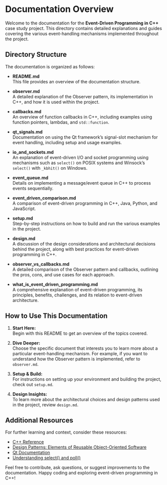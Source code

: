 
# Documentation Overview

Welcome to the documentation for the **Event-Driven Programming in C++** case study project. This directory contains detailed explanations and guides covering the various event-handling mechanisms implemented throughout the project.

## Directory Structure

The documentation is organized as follows:

- **README.md**  
  This file provides an overview of the documentation structure.

- **observer.md**  
  A detailed explanation of the Observer pattern, its implementation in C++, and how it is used within the project.

- **callbacks.md**  
  An overview of function callbacks in C++, including examples using function pointers, lambdas, and `std::function`.

- **qt_signals.md**  
  Documentation on using the Qt framework’s signal-slot mechanism for event handling, including setup and usage examples.

- **io_and_sockets.md**  
  An explanation of event-driven I/O and socket programming using mechanisms such as `select()` on POSIX systems and Winsock’s `select()` with `_kbhit()` on Windows.

- **event_queue.md**  
  Details on implementing a message/event queue in C++ to process events sequentially.

- **event_driven_comparison.md**  
  A comparison of event-driven programming in C++, Java, Python, and JavaScript.

- **setup.md**  
  Step-by-step instructions on how to build and run the various examples in the project.

- **design.md**  
  A discussion of the design considerations and architectural decisions behind the project, along with best practices for event-driven programming in C++.

- **observer_vs_callbacks.md**  
  A detailed comparison of the Observer pattern and callbacks, outlining the pros, cons, and use cases for each approach.

- **what_is_event_driven_programming.md**  
  A comprehensive explanation of event-driven programming, its principles, benefits, challenges, and its relation to event-driven architecture.

## How to Use This Documentation

1. **Start Here:**  
   Begin with this README to get an overview of the topics covered.

2. **Dive Deeper:**  
   Choose the specific document that interests you to learn more about a particular event-handling mechanism. For example, if you want to understand how the Observer pattern is implemented, refer to `observer.md`.

3. **Setup & Build:**  
   For instructions on setting up your environment and building the project, check out `setup.md`.

4. **Design Insights:**  
   To learn more about the architectural choices and design patterns used in the project, review `design.md`.

## Additional Resources

For further learning and context, consider these resources:
- [C++ Reference](https://en.cppreference.com/)
- [Design Patterns: Elements of Reusable Object-Oriented Software](https://en.wikipedia.org/wiki/Design_Patterns)
- [Qt Documentation](https://doc.qt.io/)
- [Understanding select() and poll()](https://www.ibm.com/docs/en/aix/7.1?topic=functions-select)

Feel free to contribute, ask questions, or suggest improvements to the documentation. Happy coding and exploring event-driven programming in C++!
